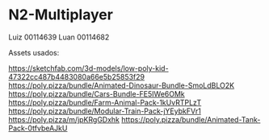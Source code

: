 # N2-Multiplayer

Luiz 00114639
Luan 00114682

Assets usados:

https://sketchfab.com/3d-models/low-poly-kid-47322cc487b4483080a66e5b25853f29
https://poly.pizza/bundle/Animated-Dinosaur-Bundle-SmoLdBLO2K
https://poly.pizza/bundle/Cars-Bundle-FE5IWe6OMk
https://poly.pizza/bundle/Farm-Animal-Pack-1kUvRTPLzT
https://poly.pizza/bundle/Modular-Train-Pack-jYEybkFVr1
https://poly.pizza/m/jpKRgGDxhk
https://poly.pizza/bundle/Animated-Tank-Pack-0tfvbeAJkU

